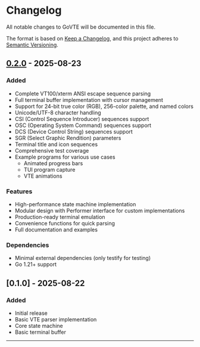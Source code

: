 # Changelog

All notable changes to GoVTE will be documented in this file.

The format is based on [Keep a Changelog](https://keepachangelog.com/en/1.0.0/),
and this project adheres to [Semantic Versioning](https://semver.org/spec/v2.0.0.html).

## [0.2.0] - 2025-08-23

### Added
- Complete VT100/xterm ANSI escape sequence parsing
- Full terminal buffer implementation with cursor management
- Support for 24-bit true color (RGB), 256-color palette, and named colors
- Unicode/UTF-8 character handling
- CSI (Control Sequence Introducer) sequences support
- OSC (Operating System Command) sequences support
- DCS (Device Control String) sequences support
- SGR (Select Graphic Rendition) parameters
- Terminal title and icon sequences
- Comprehensive test coverage
- Example programs for various use cases
  - Animated progress bars
  - TUI program capture
  - VTE animations

### Features
- High-performance state machine implementation
- Modular design with Performer interface for custom implementations
- Production-ready terminal emulation
- Convenience functions for quick parsing
- Full documentation and examples

### Dependencies
- Minimal external dependencies (only testify for testing)
- Go 1.21+ support

## [0.1.0] - 2025-08-22

### Added
- Initial release
- Basic VTE parser implementation
- Core state machine
- Basic terminal buffer

---

[0.2.0]: https://github.com/cliofy/govte/releases/tag/v0.2.0